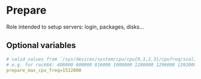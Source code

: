 # Prepare

Role intended to setup servers: login, packages, disks...

## Optional variables

```yaml
# valid values from `/sys/devices/system/cpu/cpu{0,1,2,3}/cpufreq/scaling_available_frequencies`
# e.g. for rock64: 408000 600000 816000 1008000 1200000 1296000 1392000 1512000
prepare_max_cpu_freq=1512000
```

